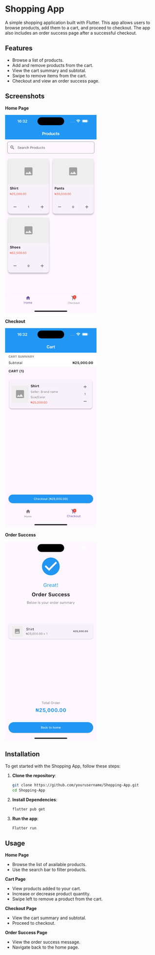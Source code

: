 # Shopping App

A simple shopping application built with Flutter. This app allows users to browse products, add them to a cart, and proceed to checkout. The app also includes an order success page after a successful checkout.

## Features

- Browse a list of products.
- Add and remove products from the cart.
- View the cart summary and subtotal.
- Swipe to remove items from the cart.
- Checkout and view an order success page.

## Screenshots
**Home Page**

<img src="screenshot/Products.png" alt="Home Page" width="300">

**Checkout**

<img src="screenshot/Cart.png" alt="Checkout" width="300">

**Order Success**

<img src="screenshot/Success.png" alt="Success" width="300">

## Installation

To get started with the Shopping App, follow these steps:

1. **Clone the repository**:
   ```bash
   git clone https://github.com/yourusername/Shopping-App.git
   cd Shopping-App

2. **Install Dependencies**:
   ```bash
   flutter pub get

3. **Run the app**:
   ```bash
   Flutter run

## Usage

**Home Page**

- Browse the list of available products.
- Use the search bar to filter products.

**Cart Page**

- View products added to your cart.
- Increase or decrease product quantity.
- Swipe left to remove a product from the cart.

**Checkout Page**

- View the cart summary and subtotal.
- Proceed to checkout.

**Order Success Page**

- View the order success message.
- Navigate back to the home page.
